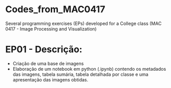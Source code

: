 # Codes_from_MAC0417
Several programming exercises (EPs) developed for a College class (MAC 0417 - Image Processing and Visualization)

# EP01 - Descrição:
- Criação de uma base de imagens
- Elaboração de um notebook em python (.ipynb) contendo os metadados das imagens, tabela sumária, tabela detalhada por classe e uma apresentação das imagens obtidas.
